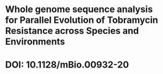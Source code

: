 # Whole genome sequence analysis for Parallel Evolution of Tobramycin Resistance across Species and Environments 
# DOI: 10.1128/mBio.00932-20
